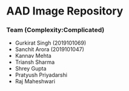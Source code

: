# AAD Image Repository

### Team (Complexity:Complicated)

-   Gurkirat Singh (2019101069)
-   Sanchit Arora (2019101047)
-   Kannav Mehta
-   Triansh Sharma
-   Shrey Gupta
-   Pratyush Priyadarshi
-   Raj Maheshwari
